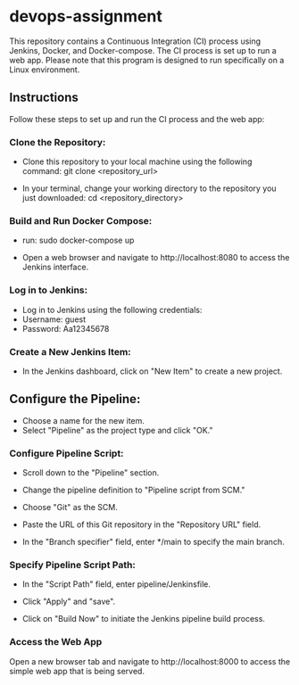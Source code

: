 # devops-assignment

This repository contains a Continuous Integration (CI) process using Jenkins, Docker, and Docker-compose. The CI process is set up to run a web app. Please note that this program is designed to run specifically on a Linux environment.

## Instructions
Follow these steps to set up and run the CI process and the web app:

### Clone the Repository:
* Clone this repository to your local machine using the following command:
git clone <repository_url>

* In your terminal, change your working directory to the repository you just downloaded:
cd <repository_directory>

### Build and Run Docker Compose:
* run: sudo docker-compose up 

* Open a web browser and navigate to http://localhost:8080 to access the Jenkins interface.

### Log in to Jenkins:
* Log in to Jenkins using the following credentials:
* Username: guest
* Password: Aa12345678

### Create a New Jenkins Item:
* In the Jenkins dashboard, click on "New Item" to create a new project.

## Configure the Pipeline:

* Choose a name for the new item.
* Select "Pipeline" as the project type and click "OK."

### Configure Pipeline Script:
* Scroll down to the "Pipeline" section.
* Change the pipeline definition to "Pipeline script from SCM."
* Choose "Git" as the SCM.
* Paste the URL of this Git repository in the "Repository URL" field.

* In the "Branch specifier" field, enter */main to specify the main branch.
### Specify Pipeline Script Path:

* In the "Script Path" field, enter pipeline/Jenkinsfile.

* Click "Apply" and "save".

* Click on "Build Now" to initiate the Jenkins pipeline build process.

### Access the Web App
Open a new browser tab and navigate to http://localhost:8000 to access the simple web app that is being served.
